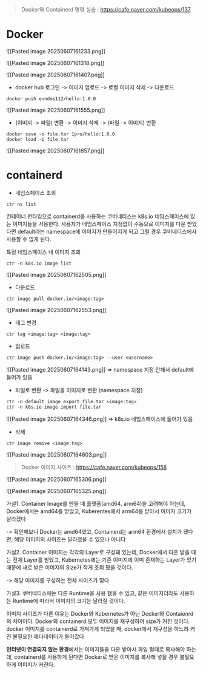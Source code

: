 >  Docker와 Containerd 명령 실습 : https://cafe.naver.com/kubeops/137
# Docker
![[Pasted image 20250607161233.png]]


![[Pasted image 20250607161318.png]]


![[Pasted image 20250607161407.png]]

- docker hub 로그인 -> 이미지 업로드 -> 로컬 이미지 삭제 -> 다운로드 
```
docker push eundms112/hello:1.0.0
```
![[Pasted image 20250607161555.png]]

- (이미지 -> 파일) 변환 -> 이미지 삭제 -> (파일 -> 이미지) 변환 
```
docker save -o file.tar 1pro/hello:1.0.0
docker load -i file.tar
```
![[Pasted image 20250607161857.png]]

# containerd

- 네임스페이스 조회 
```
ctr ns list
```
컨테이너 런타임으로 containerd를 사용하는 쿠버네티스는 k8s.io 네임스페이스에 있는 이미지들을 사용한다.
사용자가 네임스페이스 지정없이 수동으로 이미지를 다운 받았다면 default라는 namespace에 이미지가 만들어지게 되고 그럴 경우 쿠버네티스에서 사용할 수 없게 된다.

특정 네임스페이스 내 이미지 조회
```
ctr -n k8s.io image list
```
![[Pasted image 20250607162505.png]]

- 다운로드
```
ctr image pull docker.io/<image:tag>
```
![[Pasted image 20250607162553.png]]

- 태그 변경
```
ctr tag <image:tag> <image:tag>
```

- 업로드
```
ctr image push docker.io/<image:tag> --user <username>
```

![[Pasted image 20250607164143.png]]
=> namespace 지정 안해서 default에 들어가 있음


- 파일로 변환 -> 파일을 이미지로 변환 (namespace 지정) 
```
ctr -n default image export file.tar <image:tag>
ctr -n k8s.io image import file.tar
```
![[Pasted image 20250607164346.png]]
=> k8s.io 네임스페이스에 들어가 있음 


- 삭제 
```
ctr image remove <image:tag>
```
![[Pasted image 20250607164603.png]]



>  Docker  이미지 사이즈 : https://cafe.naver.com/kubeops/158


![[Pasted image 20250607165306.png]]

![[Pasted image 20250607165325.png]]

가설1. Container Image를 만들 때 플랫폼(amd64, arm64)을 고려해야 하는데, Docker에서는 amd64를 받았고, Kuberentes에서 arm64를 받아서 이미지 크기가 달라졌다 

-> 확인해보니 Docker는 amd64였고, Containerd는 arm64 환경에서 설치가 됐다면, 해당 이미지의 사이즈는 달라졌을 수 있으나 아니다 


가설2. Container 이미지는 각각의 Layer로 구성돼 있는데, Docker에서 다운 받을 때는 전체 Layer를 받았고, Kubernetes에는 기존 이미지에 이미 존재하는 Layer가 있기 때문에 새로 받은 이미지의 Size가 작게 조회 됐을 것이다.

-> 해당 이미지를 구성하는 전체 사이즈가 맞다



가설3. 쿠버네티스에는 다른 Runtime을 사용 했을 수 있고, 같은 이미지더라도 사용하는 Runtime에 따라서 이미지의 크기는 달라질 것이다.

이미지 사이즈가 다른 이유는 Docker와 Kubernetes가 아닌 Docker와 Contaienrd의 차이이다.
Docker와 containerd 모두 이미지를 재구성하여 size가 커진 것이다.
docker 이미지를 containerd로 가져가게 되었을 때, docker에서 재구성을 하느랴 커진 불필요한 메타데이터가 들어갔다 

**인터넷이 연결되지 않는 환경**에서는 이미지들을 다운 받아서 파일 형태로 복사해야 하는데, containerd를 사용하게 된다면 Docker로 받은 이미지를 복사해 넣을 경우 불필요하게 이미지가 커진다. 
